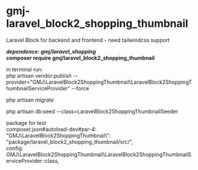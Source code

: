 # gmj-laravel_block2_shopping_thumbnail

Laravel Block for backend and frontend - need tailwindcss support

**_*dependence: gmj/laravel_shopping*_**<br/>
**composer require gmj/laravel_block2_shopping_thumbnail**

in terminal run:<br/>
php artisan vendor:publish --provider="GMJ\LaravelBlock2ShoppingThumbnail\LaravelBlock2ShoppingThumbnailServiceProvider" --force

php artisan migrate

php artisan db:seed --class=LaravelBlock2ShoppingThumbnailSeeder

package for test<br>
composer.json#autoload-dev#psr-4: "GMJ\\LaravelBlock2ShoppingThumbnail\\": "package/laravel_block2_shopping_thumbnail/src/",<br>
config: GMJ\LaravelBlock2ShoppingThumbnail\LaravelBlock2ShoppingThumbnailServiceProvider::class,
